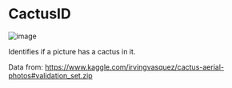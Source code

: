 # CactusID

![image](https://user-images.githubusercontent.com/45102864/61177019-14826e80-a580-11e9-808b-d32baa3bb2f5.png)

Identifies if a picture has a cactus in it.

Data from:
  https://www.kaggle.com/irvingvasquez/cactus-aerial-photos#validation_set.zip


